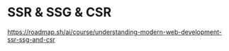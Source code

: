 # SSR & SSG & CSR

<https://roadmap.sh/ai/course/understanding-modern-web-development-ssr-ssg-and-csr>

